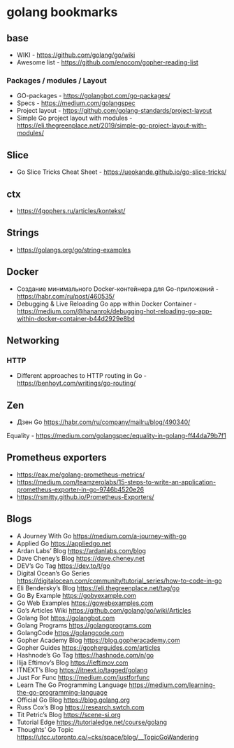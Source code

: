 # golang bookmarks

## base

- WIKI - https://github.com/golang/go/wiki
- Awesome list - https://github.com/enocom/gopher-reading-list

### Packages / modules / Layout

- GO-packages - https://golangbot.com/go-packages/
- Specs - https://medium.com/golangspec
- Project layout - https://github.com/golang-standards/project-layout
- Simple Go project layout with modules - https://eli.thegreenplace.net/2019/simple-go-project-layout-with-modules/

## Slice

- Go Slice Tricks Cheat Sheet - https://ueokande.github.io/go-slice-tricks/

## ctx

- https://4gophers.ru/articles/kontekst/

## Strings

- https://golangs.org/go/string-examples

## Docker

- Создание минимального Docker-контейнера для Go-приложений - https://habr.com/ru/post/460535/
- Debugging & Live Reloading Go app within Docker Container - https://medium.com/@hananrok/debugging-hot-reloading-go-app-within-docker-container-b44d2929e8bd

## Networking

### HTTP

- Different approaches to HTTP routing in Go - https://benhoyt.com/writings/go-routing/

## Zen

- Дзен Go https://habr.com/ru/company/mailru/blog/490340/

Equality - https://medium.com/golangspec/equality-in-golang-ff44da79b7f1

## Prometheus exporters

- https://eax.me/golang-prometheus-metrics/
- https://medium.com/teamzerolabs/15-steps-to-write-an-application-prometheus-exporter-in-go-9746b4520e26
- https://rsmitty.github.io/Prometheus-Exporters/

## Blogs

- A Journey With Go https://medium.com/a-journey-with-go
- Applied Go https://appliedgo.net
- Ardan Labs’ Blog https://ardanlabs.com/blog
- Dave Cheney’s Blog https://dave.cheney.net
- DEV’s Go Tag https://dev.to/t/go
- Digital Ocean’s Go Series https://digitalocean.com/community/tutorial_series/how-to-code-in-go
- Eli Bendersky’s Blog https://eli.thegreenplace.net/tag/go
- Go By Example https://gobyexample.com
- Go Web Examples https://gowebexamples.com
- Go’s Articles Wiki https://github.com/golang/go/wiki/Articles
- Golang Bot https://golangbot.com
- Golang Programs https://golangprograms.com
- GolangCode https://golangcode.com
- Gopher Academy Blog https://blog.gopheracademy.com
- Gopher Guides https://gopherguides.com/articles
- Hashnode’s Go Tag https://hashnode.com/n/go
- Ilija Eftimov’s Blog https://ieftimov.com
- ITNEXT’s Blog https://itnext.io/tagged/golang
- Just For Func https://medium.com/justforfunc
- Learn The Go Programming Language https://medium.com/learning-the-go-programming-language
- Official Go Blog https://blog.golang.org
- Russ Cox’s Blog https://research.swtch.com
- Tit Petric’s Blog https://scene-si.org
- Tutorial Edge https://tutorialedge.net/course/golang
- Thoughts’ Go Topic https://utcc.utoronto.ca/~cks/space/blog/__TopicGoWandering
